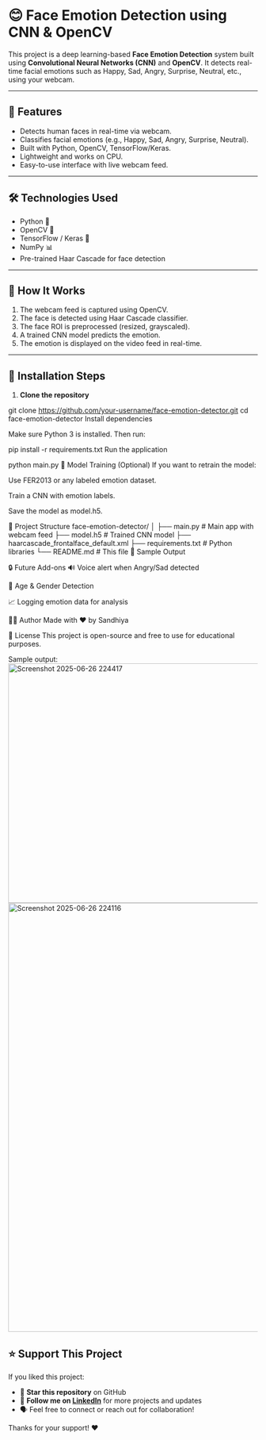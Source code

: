 
# 😊 Face Emotion Detection using CNN & OpenCV

This project is a deep learning-based **Face Emotion Detection** system built using **Convolutional Neural Networks (CNN)** and **OpenCV**. It detects real-time facial emotions such as Happy, Sad, Angry, Surprise, Neutral, etc., using your webcam.

---

## 📌 Features

- Detects human faces in real-time via webcam.
- Classifies facial emotions (e.g., Happy, Sad, Angry, Surprise, Neutral).
- Built with Python, OpenCV, TensorFlow/Keras.
- Lightweight and works on CPU.
- Easy-to-use interface with live webcam feed.

---

## 🛠️ Technologies Used

- Python 🐍
- OpenCV 🎥
- TensorFlow / Keras 🧠
- NumPy 📊
- Pre-trained Haar Cascade for face detection

---

## 🚀 How It Works

1. The webcam feed is captured using OpenCV.
2. The face is detected using Haar Cascade classifier.
3. The face ROI is preprocessed (resized, grayscaled).
4. A trained CNN model predicts the emotion.
5. The emotion is displayed on the video feed in real-time.

---

## 🔧 Installation Steps

1. **Clone the repository**


git clone https://github.com/your-username/face-emotion-detector.git
cd face-emotion-detector
Install dependencies

Make sure Python 3 is installed. Then run:


pip install -r requirements.txt
Run the application


python main.py
🧠 Model Training (Optional)
If you want to retrain the model:

Use FER2013 or any labeled emotion dataset.

Train a CNN with emotion labels.

Save the model as model.h5.

📂 Project Structure
face-emotion-detector/
│
├── main.py                 # Main app with webcam feed
├── model.h5                # Trained CNN model
├── haarcascade_frontalface_default.xml
├── requirements.txt        # Python libraries
└── README.md               # This file
📸 Sample Output

🔒 Future Add-ons
🔊 Voice alert when Angry/Sad detected

🧓 Age & Gender Detection

📈 Logging emotion data for analysis

🙋‍♀️ Author
Made with ❤️ by Sandhiya



📄 License
This project is open-source and free to use for educational purposes.

Sample output:
<img width="660" height="483" alt="Screenshot 2025-06-26 224417" src="https://github.com/user-attachments/assets/bac73a78-d5ff-4529-8019-9910522c2e2c" />
<img width="877" height="865" alt="Screenshot 2025-06-26 224116" src="https://github.com/user-attachments/assets/06cb7b16-f5d5-4264-9913-849038fcb535" />




## ⭐ Support This Project

If you liked this project:

- 🌟 **Star this repository** on GitHub
- 🤝 **Follow me on [LinkedIn](https://www.linkedin.com/in/sandhiya-v-it-461a262b2?)** for more projects and updates
- 🗣️ Feel free to connect or reach out for collaboration!

Thanks for your support! ❤️
